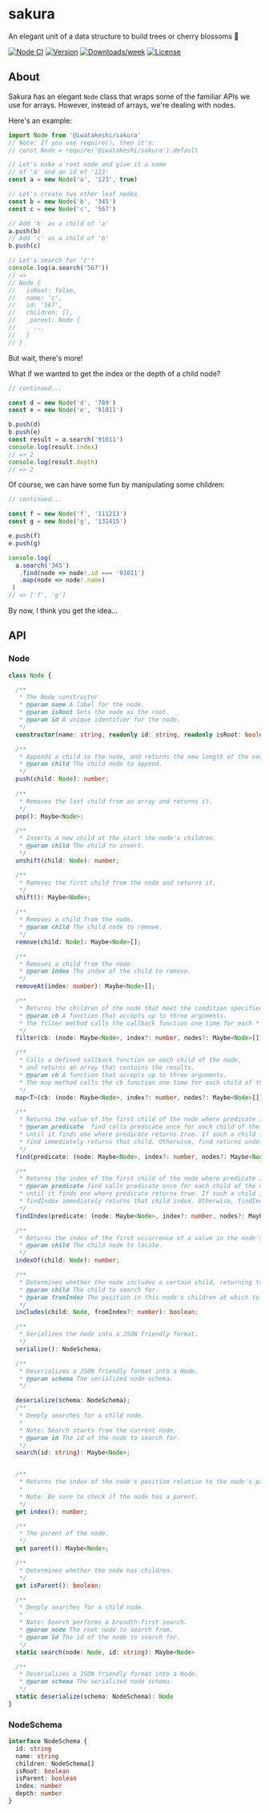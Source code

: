 # sakura
An elegant unit of a data structure to build trees or cherry blossoms 🌸

[![Node CI](https://github.com/iwatakeshi/sakura/workflows/Node%20CI/badge.svg)](https://github.com/iwatakeshi/sakura/actions?query=workflow%3A%22Node+CI%22)
[![Version](https://img.shields.io/npm/v/@iwatakeshi/sakura.svg)](https://www.npmjs.com/package/@iwatakeshi/sakura)
[![Downloads/week](https://img.shields.io/npm/dw/@iwatakeshi/sakura.svg)](https://www.npmjs.com/package/@iwatakeshi/sakura)
[![License](https://img.shields.io/github/license/iwatakeshi/sakura)](https://github.com/iwatakeshi/sakura/blob/master/LICENSE.md)

## About

Sakura has an elegant `Node` class that wraps some of the familiar APIs we use for arrays. However, instead of arrays, we're dealing with nodes.

Here's an example:

```typescript
import Node from '@iwatakeshi/sakura'
// Note: If you use require(), then it's:
// const Node = require('@iwatakeshi/sakura').default

// Let's make a root node and give it a name
// of 'a' and an id of '123'
const a = new Node('a', '123', true)

// Let's create two other leaf nodes
const b = new Node('b', '345')
const c = new Node('c', '567')

// Add 'b' as a child of 'a'
a.push(b)
// Add 'c' as a child of 'b'
b.push(c)

// Let's search for 'c'!
console.log(a.search('567'))
// => 
// Node {
//   isRoot: false,
//   name: 'c',
//   id: '567',
//   children: [],
//   _parent: Node {
//     ...
//   }
// }

```

But wait, there's more!

What if we wanted to get the index or the depth of a child node?

```typescript
// continued...

const d = new Node('d', '789')
const e = new Node('e', '91011')

b.push(d)
b.push(e)
const result = a.search('91011')
console.log(result.index)
// => 2
console.log(result.depth)
// => 2
```

Of course, we can have some fun by manipulating some children:

```typescript
// continued...

const f = new Node('f', '111213')
const g = new Node('g', '131415')

e.push(f)
e.push(g)

console.log(
  a.search('345')
   .find(node => node!.id === '91011')
   .map(node => node!.name)
 )
// => ['f', 'g']
```

By now, I think you get the idea...

## API

### Node

```typescript
class Node {

  /**
   * The Node constructor
   * @param name A label for the node.
   * @param isRoot Sets the node as the root.
   * @param id A unique identifier for the node.
   */
  constructor(name: string, readonly id: string, readonly isRoot: boolean = false);

  /**
   * Appends a child to the node, and returns the new length of the node's children.
   * @param child The child node to append.
   */
  push(child: Node): number;
  
  /**
   * Removes the last child from an array and returns it.
   */
  pop(): Maybe<Node>;

  /**
   * Inserts a new child at the start the node's children.
   * @param child The child to insert.
   */
  unshift(child: Node): number;

  /**
   * Removes the first child from the node and returns it.
   */
  shift(): Maybe<Node>;

  /**
   * Removes a child from the node.
   * @param child The child node to remove.
   */
  remove(child: Node): Maybe<Node>[];

  /**
   * Removes a child from the node.
   * @param index The index of the child to remove.
   */
  removeAt(index: number): Maybe<Node>[];

  /**
   * Returns the children of the node that meet the condition specified in a callback function.
   * @param cb A function that accepts up to three arguments.
   * The filter method calls the callback function one time for each * child of the node.
   */
  filter(cb: (node: Maybe<Node>, index?: number, nodes?: Maybe<Node>[]) => boolean): Maybe<Node>[];

  /**
   * Calls a defined callback function on each child of the node,
   * and returns an array that contains the results.
   * @param cb A function that accepts up to three arguments.
   * The map method calls the cb function one time for each child of the node.
   */
  map<T>(cb: (node: Maybe<Node>, index?: number, nodes?: Maybe<Node>[]) => T): T[];

  /**
   * Returns the value of the first child of the node where predicate is true, and undefined otherwise.
   * @param predicate  find calls predicate once for each child of the node, in ascending order,
   * until it finds one where predicate returns true. If such a child is found,
   * find immediately returns that child. Otherwise, find returns undefined.
   */
  find(predicate: (node: Maybe<Node>, index?: number, nodes?: Maybe<Node>[]) => boolean): Maybe<Node>;

  /**
   * Returns the index of the first child of the node where predicate is true, and -1 otherwise.
   * @param predicate find calls predicate once for each child of the node, in ascending order,
   * until it finds one where predicate returns true. If such a child is found,
   * findIndex immediately returns that child index. Otherwise, findIndex returns -1.
   */
  findIndex(predicate: (node: Maybe<Node>, index?: number, nodes?: Maybe<Node>[]) => boolean): number;

  /**
   * Returns the index of the first occurrence of a value in the node's children.
   * @param child The child node to locate.
   */
  indexOf(child: Node): number;

  /**
   * Determines whether the node includes a certain child, returning true or false as appropriate.
   * @param child The child to search for.
   * @param fromIndex The position in this node's children at which to begin searching for the child.
   */
  includes(child: Node, fromIndex?: number): boolean;

  /**
   * Serializes the node into a JSON friendly format.
   */
  serialize(): NodeSchema;

  /**
   * Deserializes a JSON friendly format into a Node.
   * @param schema The serialized node schema.
   */

  deserialize(schema: NodeSchema);
  /**
   * Deeply searches for a child node.
   *
   * Note: Search starts from the current node.
   * @param id The id of the node to search for.
   */
  search(id: string): Maybe<Node>;


  /**
   * Returns the index of the node's position relative to the node's parent.
   *
   * Note: Be sure to check if the node has a parent.
   */
  get index(): number;

  /**
   * The parent of the node.
   */
  get parent(): Maybe<Node>;

  /**
   * Determines whether the node has children.
   */
  get isParent(): boolean;

  /**
   * Deeply searches for a child node.
   *
   * Note: Search performs a breadth-first search.
   * @param node The root node to search from.
   * @param id The id of the node to search for.
   */
  static search(node: Node, id: string): Maybe<Node>

  /**
   * Deserializes a JSON friendly format into a Node.
   * @param schema The serialized node schema.
   */
  static deserialize(schema: NodeSchema): Node
}
```

### NodeSchema

```typescript
interface NodeSchema {
  id: string
  name: string
  children: NodeSchema[]
  isRoot: boolean
  isParent: boolean
  index: number
  depth: number
}
```
